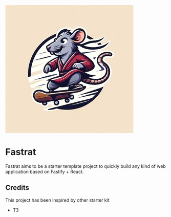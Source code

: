 ![A rat on a skateboard](./logo.jpg)

# Fastrat

Fastrat aims to be a starter template project to quickly build any kind of web application based on Fastify + React.

## Credits

This project has been inspired by other starter kit

- T3
